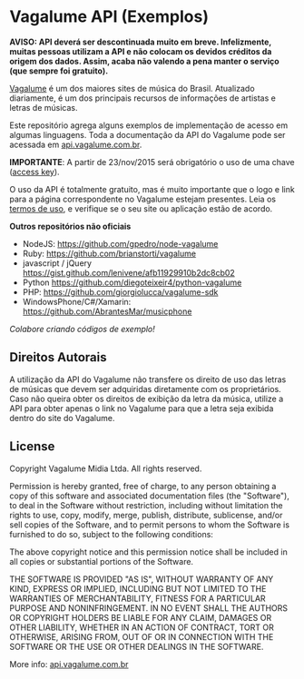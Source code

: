 Vagalume API (Exemplos)
===

**AVISO: API deverá ser descontinuada muito em breve. Infelizmente, muitas pessoas utilizam a API e não colocam os devidos créditos da origem dos dados. Assim, acaba não valendo a pena manter o serviço (que sempre foi gratuito).**

[Vagalume](http://www.vagalume.com.br/) é um dos maiores sites de música do Brasil. Atualizado diariamente, é um dos principais recursos de informações de artistas e letras de músicas.

Este repositório agrega alguns exemplos de implementação de acesso em algumas linguagens.
Toda a documentação da API do Vagalume pode ser acessada em [api.vagalume.com.br](http://api.vagalume.com.br/). 

**IMPORTANTE**: A partir de 23/nov/2015 será obrigatório o uso de uma chave ([access key](https://auth.vagalume.com.br/settings/api/)).

O uso da API é totalmente gratuito, mas é muito importante que o logo e link para a página correspondente no Vagalume estejam presentes. Leia os [termos de uso](http://api.vagalume.com.br/terms/), e verifique se o seu site ou aplicação estão de acordo.

**Outros repositórios não oficiais**

* NodeJS: https://github.com/gpedro/node-vagalume
* Ruby: https://github.com/brianstorti/vagalume
* javascript / jQuery https://gist.github.com/lenivene/afb11929910b2dc8cb02
* Python https://github.com/diegoteixeir4/python-vagalume
* PHP: https://github.com/giorgiolucca/vagalume-sdk
* WindowsPhone/C#/Xamarin: https://github.com/AbrantesMar/musicphone 

*Colabore criando códigos de exemplo!*

## Direitos Autorais

A utilização da API do Vagalume não transfere os direito de uso das letras de músicas que devem ser adquiridas diretamente com os proprietários. Caso não queira obter os direitos de exibição da letra da música, utilize a API para obter apenas o link no Vagalume para que a letra seja exibida dentro do site do Vagalume.

## License

Copyright Vagalume Midia Ltda. All rights reserved.

Permission is hereby granted, free of charge, to any person obtaining a copy
of this software and associated documentation files (the "Software"), to
deal in the Software without restriction, including without limitation the
rights to use, copy, modify, merge, publish, distribute, sublicense, and/or
sell copies of the Software, and to permit persons to whom the Software is
furnished to do so, subject to the following conditions:

The above copyright notice and this permission notice shall be included in
all copies or substantial portions of the Software.

THE SOFTWARE IS PROVIDED "AS IS", WITHOUT WARRANTY OF ANY KIND, EXPRESS OR
IMPLIED, INCLUDING BUT NOT LIMITED TO THE WARRANTIES OF MERCHANTABILITY,
FITNESS FOR A PARTICULAR PURPOSE AND NONINFRINGEMENT. IN NO EVENT SHALL THE
AUTHORS OR COPYRIGHT HOLDERS BE LIABLE FOR ANY CLAIM, DAMAGES OR OTHER
LIABILITY, WHETHER IN AN ACTION OF CONTRACT, TORT OR OTHERWISE, ARISING
FROM, OUT OF OR IN CONNECTION WITH THE SOFTWARE OR THE USE OR OTHER DEALINGS
IN THE SOFTWARE.

More info: [api.vagalume.com.br](http://api.vagalume.com.br/)
